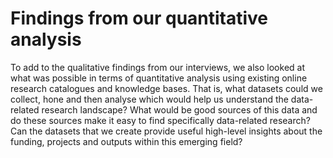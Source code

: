 # Findings from our quantitative analysis
To add to the qualitative findings from our interviews, we also looked at what was possible in terms of quantitative analysis using existing online research catalogues and knowledge bases. That is, what datasets could we collect, hone and then analyse which would help us understand the data-related research landscape? What would be good sources of this data and do these sources make it easy to find specifically data-related research? Can the datasets that we create provide useful high-level insights about the funding, projects and outputs within this emerging field?
